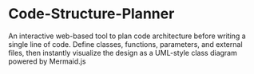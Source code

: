 # Code-Structure-Planner
An interactive web-based tool to plan code architecture before writing a single line of code. Define classes, functions, parameters, and external files, then instantly visualize the design as a UML-style class diagram powered by Mermaid.js
